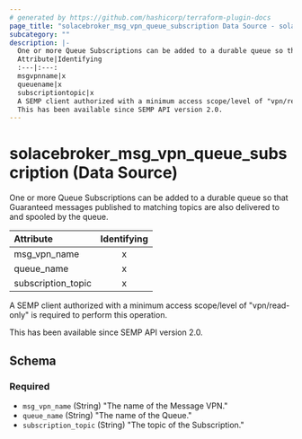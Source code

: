 ```yaml
---
# generated by https://github.com/hashicorp/terraform-plugin-docs
page_title: "solacebroker_msg_vpn_queue_subscription Data Source - solacebroker"
subcategory: ""
description: |-
  One or more Queue Subscriptions can be added to a durable queue so that Guaranteed messages published to matching topics are also delivered to and spooled by the queue.
  Attribute|Identifying
  :---|:---:
  msgvpnname|x
  queuename|x
  subscriptiontopic|x
  A SEMP client authorized with a minimum access scope/level of "vpn/read-only" is required to perform this operation.
  This has been available since SEMP API version 2.0.
---
```


# solacebroker_msg_vpn_queue_subscription (Data Source)

One or more Queue Subscriptions can be added to a durable queue so that Guaranteed messages published to matching topics are also delivered to and spooled by the queue.


Attribute|Identifying
:---|:---:
msg_vpn_name|x
queue_name|x
subscription_topic|x



A SEMP client authorized with a minimum access scope/level of "vpn/read-only" is required to perform this operation.

This has been available since SEMP API version 2.0.



<!-- schema generated by tfplugindocs -->
## Schema

### Required

- `msg_vpn_name` (String) "The name of the Message VPN."
- `queue_name` (String) "The name of the Queue."
- `subscription_topic` (String) "The topic of the Subscription."

